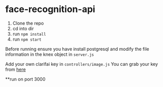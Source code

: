# face-recognition-api


1. Clone the repo
2. cd into dir
3. run `npm install`
4. run `npm start`

Before running ensure you have install postgresql and modify the file information in the knex object in `server.js`

Add your own clarifai key in `controllers/image.js`
You can grab your key from [here](https://www.clarifai.com/)

**run on port 3000
